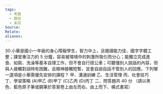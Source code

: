 ```yaml
---
tags:
  - 考題
  - 題目
  - 未完
Source:
Relate: 
aliases:
---
```

30.小華是國小一年級的身心障礙學生，智力中上，且閱讀能力佳、國字字體工整；課堂專注力約 5 分鐘，容易被環境中的刺激所吸引而分心；能獨立完成進食、如廁、洗澡等基本自理工作，但不會自行搭公車；可聽懂別人說話的內容，但與人接觸對話時有困難，且眼神接觸短暫，並會自說自話不管別人的回應。下列哪一選項是小華需優先安排的課程？
甲、溝通訓練
乙、生活管理
丙、社會技巧
丁、學習策略
(A)甲乙 (B)甲丁 (C)乙丙 (D)丙丁
二、問答題共 40 分
（請以黑色、藍色原子筆或鋼筆於答案卷上由左而右、由上而下、橫式書寫）
